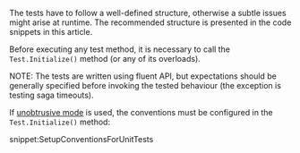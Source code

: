 
The tests have to follow a well-defined structure, otherwise a subtle issues might arise at runtime. The recommended structure is presented in the code snippets in this article.

Before executing any test method, it is necessary to call the `Test.Initialize()` method (or any of its overloads).

NOTE: The tests are written using fluent API, but expectations should be generally specified before invoking the tested behaviour (the exception is testing saga timeouts).

If [unobtrusive mode](/nservicebus/messaging/unobtrusive-mode.md) is used, the conventions must be configured in the `Test.Initialize()` method:

snippet:SetupConventionsForUnitTests
